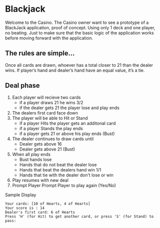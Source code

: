 # Blackjack
Welcome to the Casino. The Casino owner want to see a prototype of a BlackJack application, proof of concept. Using only 1 deck and one player, no beating. Just to make sure that the basic logic of the application works before moving forward with the application.

## The rules are simple...

Once all cards are drawn, whoever has a total closer to 21 than the dealer wins. If player’s hand and dealer’s hand have an equal value, it’s a tie.

## Deal phase
1. Each player will recieve two cards
   - if a player draws 21 he wins 3/2
   - if the dealer gets 21 the player lose and play ends
2. The dealers first card face down
3. The player will be able to Hit or Stand
    - if a player Hits the player gets an additonal card
    - if a player Stands the play ends
    - if a player gets 21 or above his play ends (Bust)
4. The dealer continues to draw cards until
   - Dealer gets above 16
   - Dealer gets above 21 (Bust)
5. When all play ends
   - Bust hands lose
   - Hands that do not beat the dealer lose
   - Hands that beat the dealers hand win 1/1
   - Hands that tie with the dealer don't lose or win
6. Play resumes with new deal
7. Prompt Player Prompt Player to play again (Yes/No)
   
Sample Display
```
Your cards: [10 of Hearts, 4 of Hearts]
Your score is : 14
Dealer's first card: 6 of Hearts
Press 'H' (for Hit) to get another card, or press 'S' (for Stand) to pass:
```
